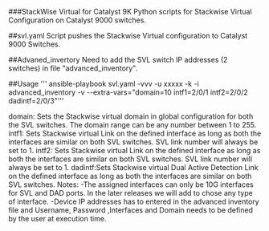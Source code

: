 ###StackWise Virtual for Catalyst 9K
Python scripts for Stackwise Virtual Configuration on Catalyst 9000 switches.

##svl.yaml
Script pushes the Stackwise Virtual configuration to Catalyst 9000 Switches.

##Advaned_invertory
Need to add the SVL switch IP addresses (2 switches) in file "advanced_inventory".

##Usage
'''  ansible-playbook svl.yaml -vvv -u xxxxx -k -i advanced_inventory -v --extra-vars="domain=10 intf1=2/0/1 intf2=2/0/2 dadintf=2/0/3"'''

domain: Sets the Stackwise virtual domain in global configuration for both the SVL switches. The domain range can be any number between 1 to 255. 
intf1:  Sets Stackwise virtual Link on the defined interface as long as both the interfaces are similar on both SVL switches. SVL link number will always be set to 1.
intf2:  Sets Stackwise virtual Link on the defined interface as long as both the interfaces are similar on both SVL switches. SVL link number will always be set to 1.
dadintf:Sets Stackwise virtual Dual Active Detection Link on the defined interface as long as both the interfaces are similar on both SVL switches.
Notes:
-The assigned interfaces can only be 10G interfaces for SVL and DAD ports. In the later releases we will add to chose any type of interface.
-Device IP addresses has to entered in the advanced inventory file and Username, Password ,Interfaces and Domain needs to be defined by the user at execution time.
